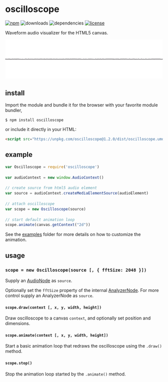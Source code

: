 # oscilloscope
[![npm](https://img.shields.io/npm/v/oscilloscope.svg)](https://npm.im/oscilloscope)
![downloads](https://img.shields.io/npm/dt/oscilloscope.svg)
![dependencies](https://img.shields.io/:dependencies-none-green.svg)
[![license](https://img.shields.io/:license-MIT-blue.svg)](https://mvr.mit-license.org)

Waveform audio visualizer for the HTML5 canvas.

![wave](wave.gif)

## install
Import the module and bundle it for the browser with your favorite module bundler,
```
$ npm install oscilloscope
```

or include it directly in your HTML:
```html
<script src="https://unpkg.com/oscilloscope@1.2.0/dist/oscilloscope.umd.js"></script>
```

## example
```javascript
var Oscilloscope = require('oscilloscope')

var audioContext = new window.AudioContext()

// create source from html5 audio element
var source = audioContext.createMediaElementSource(audioElement)

// attach oscilloscope
var scope = new Oscilloscope(source)

// start default animation loop
scope.animate(canvas.getContext("2d"))
```

See the [examples](examples) folder for more details on how to customize the animation.

## usage
### `scope = new Oscilloscope(source [, { fftSize: 2048 }])`
Supply an [AudioNode](https://developer.mozilla.org/en-US/docs/Web/API/AudioNode) as `source`.

Optionally set the `fftSize` property of the internal [AnalyzerNode](https://developer.mozilla.org/en-US/docs/Web/API/AnalyserNode/fftSize). For more control supply an AnalyzerNode as `source`.

#### `scope.draw(context [, x, y, width, height])`
Draw oscilloscope to a canvas `context`, and optionally set position and dimensions.

#### `scope.animate(context [, x, y, width, height])`
Start a basic animation loop that redraws the oscilloscope using the `.draw()` method.

#### `scope.stop()`
Stop the animation loop started by the `.animate()` method.
